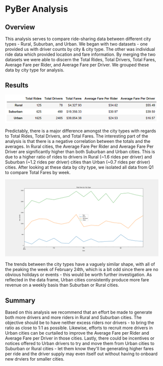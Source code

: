 # PyBer Analysis
## Overview
This analysis serves to compare ride-sharing data between different city types - Rural, Suburban, and Urban.  We began with two datasets - one provided us with driver counts by city & city type.  The other was individual ride data which provided location and fare information.  By merging the two datasets we were able to discern the Total Rides, Total Drivers, Total Fares, Average Fare per Rider, and Average Fare per Driver.  We grouped these data by city type for analysis.

## Results
![img](Analysis/pyber_summary_df.PNG)

Predictably, there is a major difference amongst the city types with regards to Total Rides, Total Drivers, and Total Fares.  The interesting part of the analysis is that there is a negative correlation between the totals and the averages.  In Rural cities, the Average Fare Per Rider and Average Fare Per Driver are significantly higher than both Suburban and Urban cities.  This is due to a higher ratio of rides to drivers in Rural (~1.6 rides per driver) and Suburban (~1.2 rides per driver) cities than Urban (~0.7 rides per driver) cities.  After looking at these data by city type, we isolated all data from Q1 to compare Total Fares by week.

![img](Analysis/PyBer_fare_summary.png)

The trends between the city types have a vaguely similar shape, with all of the peaking the week of February 24th, which is a bit odd since there are no obvious holidays or events - this would be worth further investigation.  As reflected in the data frame, Urban cities consistently produce more fare revenue on a weekly basis than Suburban or Rural cities.

## Summary
Based on this analysis we recommend that an effort be made to generate both more drivers and more riders in Rural and Suburban cities.  The objective should be to have neither excess riders nor drivers - to bring the ratio as close to 1:1 as possible.  Likewise, efforts to recruit more drivers in Urban cities can be curtailed to improve the Average Fare per Rider and Average Fare per Driver in those cities.  Lastly, there could be incentives or notices offered to Urban drivers to try and move them from Urban cities to Suburban or Rural cities - let them know they'll be generating higher fares per ride and the driver supply may even itself out without having to onboard new drviers for smaller cities.

